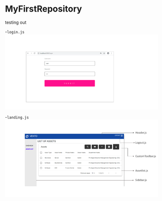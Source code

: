 # MyFirstRepository
testing out

-`login.js`
 ![image](/sample/login.png "login") 

-`landing.js`
 ![image](/sample/assetlist.png "assetlist")

